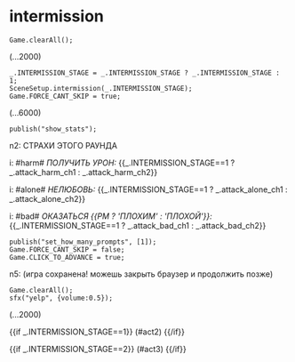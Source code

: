 # intermission

`Game.clearAll();`

(...2000)

```
_.INTERMISSION_STAGE = _.INTERMISSION_STAGE ? _.INTERMISSION_STAGE : 1;
SceneSetup.intermission(_.INTERMISSION_STAGE);
Game.FORCE_CANT_SKIP = true;
```

(...6000)

```
publish("show_stats");
```

n2: СТРАХИ ЭТОГО РАУНДА

i: #harm# *ПОЛУЧИТЬ УРОН:* {{_.INTERMISSION_STAGE==1 ? _.attack_harm_ch1 : _.attack_harm_ch2}}

i: #alone# *НЕЛЮБОВЬ:* {{_.INTERMISSION_STAGE==1 ? _.attack_alone_ch1 : _.attack_alone_ch2}}

i: #bad# *ОКАЗАТЬСЯ {{PM ? 'ПЛОХИМ' : 'ПЛОХОЙ'}}:* {{_.INTERMISSION_STAGE==1 ? _.attack_bad_ch1 : _.attack_bad_ch2}}


```
publish("set_how_many_prompts", [1]);
Game.FORCE_CANT_SKIP = false;
Game.CLICK_TO_ADVANCE = true;
```

n5: (игра сохранена! можешь закрыть браузер и продолжить позже)

```
Game.clearAll();
sfx("yelp", {volume:0.5});
```

(...2000)

{{if _.INTERMISSION_STAGE==1}}
(#act2)
{{/if}}

{{if _.INTERMISSION_STAGE==2}}
(#act3)
{{/if}}
